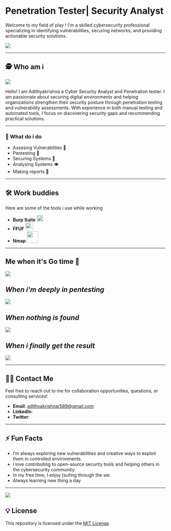 # Penetration Tester| Security Analyst

Welcome to my field of play ! I'm  a skilled cybersecurity professional specializing in identifying vulnerabilities, securing networks, and providing actionable security solutions. 

<img src="https://media0.giphy.com/media/v1.Y2lkPTc5MGI3NjExNTVsZTVucWJqdjI4MWZ0M2pnYnpqZGs5amJjdzFkcXppZnMyY3JmdiZlcD12MV9pbnRlcm5hbF9naWZfYnlfaWQmY3Q9Zw/QpAbvUz7jLFbq/giphy.gif"/>

---

## 🕵️ Who am i 

<img src="https://media1.tenor.com/m/rgegj1AOR1IAAAAd/awkward-black.gif"/>

Hello! I am Adithyakrishna a Cyber Security Analyst and Penetration tester. I am passionate about securing digital environments and helping organizations strengthen their security posture through penetration testing and vulnerability assessments. With experience in both manual testing and automated tools, I focus on discovering security gaps and recommending practical solutions.

---

### 💼 What do i do 
- Assesing Vulnerablities 🔎
- Pentesting 🔧
- Securing Systems 🔐
-  Analysing Systems 👁️
-  Making reports 📑
---
## 🛠️ Work buddies

Here are some of the tools i use while working

- **Burp Suite** <img src="https://cdn4.iconfinder.com/data/icons/macaron-1/48/BurpSuite-512.png" width="20"/>
- **FFUF** <img src="https://avatars.githubusercontent.com/u/42502069?s=280&v=4" width="25"/>   
- **Nmap** <img src="https://www.vhv.rs/dpng/d/608-6083498_nmap-logo-hd-png-download.png" width="35"/>

---
## Me when it's Go time 🚨
<img src ="https://media2.giphy.com/media/v1.Y2lkPTc5MGI3NjExNTZtM2IydjNseWM3dzRqcXBmenZvNnYzemNoOWlqanVpdTlqZzdlOCZlcD12MV9pbnRlcm5hbF9naWZfYnlfaWQmY3Q9Zw/Vgi5B3KLFC3s0bNGFi/giphy.gif"/>

## *When i'm deeply in pentesting*
<img src="https://media3.giphy.com/media/v1.Y2lkPTc5MGI3NjExaDBrb21ia3FoODI1MG1zZXFvaTNzOGoyZGJ0cTZlaXR2djd6N2NpYiZlcD12MV9pbnRlcm5hbF9naWZfYnlfaWQmY3Q9Zw/fQZX2aoRC1Tqw/giphy.gif"/>

## *When nothing is found*
<img src="https://media1.tenor.com/m/nvLI5ft4bqAAAAAd/cloris-leach.gif"/>

## *When i finally get the result*

<img src="https://media1.tenor.com/m/f4Lar3AwBVQAAAAd/this-is-elon-musk.gif"/>




---
## 🧑‍💻 Contact Me

Feel free to reach out to me for collaboration opportunities, questions, or consulting services!

- **Email**: adithyakrishnar589@gmail.com
- **LinkedIn**: 
- **Twitter**: 

---

## ⚡️ Fun Facts

- I’m always exploring new vulnerabilities and creative ways to exploit them in controlled environments.
- I love contributing to open-source security tools and helping others in the cybersecurity community.
- In my free time, I enjoy [sufing through the we.
- Always learning new thing a day  

---
<img src="https://media1.tenor.com/m/qVKlQMB2DpsAAAAd/hacker-hacking.gif"/>

## 💡 License

This repository is licensed under the [MIT License](LICENSE).

